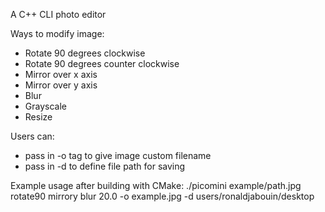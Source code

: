 A C++ CLI photo editor

Ways to modify image:

- Rotate 90 degrees clockwise
- Rotate 90 degrees counter clockwise
- Mirror over x axis
- Mirror over y axis
- Blur
- Grayscale
- Resize

Users can:

- pass in -o tag to give image custom filename
- pass in -d to define file path for saving

Example usage after building with CMake:
./picomini example/path.jpg rotate90 mirrory blur 20.0 -o example.jpg -d users/ronaldjabouin/desktop
